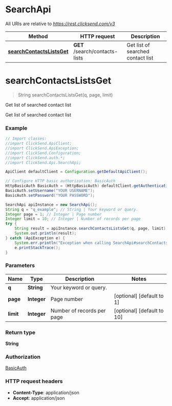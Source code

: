 # SearchApi

All URIs are relative to *https://rest.clicksend.com/v3*

Method | HTTP request | Description
------------- | ------------- | -------------
[**searchContactsListsGet**](SearchApi.md#searchContactsListsGet) | **GET** /search/contacts-lists | Get list of searched contact list


<a name="searchContactsListsGet"></a>
# **searchContactsListsGet**
> String searchContactsListsGet(q, page, limit)

Get list of searched contact list

Get list of searched contact list

### Example
```java
// Import classes:
//import ClickSend.ApiClient;
//import ClickSend.ApiException;
//import ClickSend.Configuration;
//import ClickSend.auth.*;
//import ClickSend.Api.SearchApi;

ApiClient defaultClient = Configuration.getDefaultApiClient();

// Configure HTTP basic authorization: BasicAuth
HttpBasicAuth BasicAuth = (HttpBasicAuth) defaultClient.getAuthentication("BasicAuth");
BasicAuth.setUsername("YOUR USERNAME");
BasicAuth.setPassword("YOUR PASSWORD");

SearchApi apiInstance = new SearchApi();
String q = "q_example"; // String | Your keyword or query.
Integer page = 1; // Integer | Page number
Integer limit = 10; // Integer | Number of records per page
try {
    String result = apiInstance.searchContactsListsGet(q, page, limit);
    System.out.println(result);
} catch (ApiException e) {
    System.err.println("Exception when calling SearchApi#searchContactsListsGet");
    e.printStackTrace();
}
```

### Parameters

Name | Type | Description  | Notes
------------- | ------------- | ------------- | -------------
 **q** | **String**| Your keyword or query. |
 **page** | **Integer**| Page number | [optional] [default to 1]
 **limit** | **Integer**| Number of records per page | [optional] [default to 10]

### Return type

**String**

### Authorization

[BasicAuth](../README.md#BasicAuth)

### HTTP request headers

 - **Content-Type**: application/json
 - **Accept**: application/json

